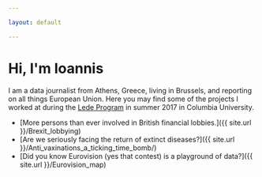 ```yaml
---

layout: default

---
```


# Hi, I'm Ioannis

I am a data journalist from Athens, Greece, living in Brussels, and reporting on all things European Union. Here you may find some of the projects I worked at during the [Lede Program](http://ledeprogram.com) in summer 2017 in Columbia University.

* [More persons than ever involved in British financial lobbies.]({{ site.url }}/Brexit_lobbying)
* [Are we seriously facing the return of extinct diseases?]({{ site.url }}/Anti_vaxinations_a_ticking_time_bomb/)
* [Did you know Eurovision (yes that contest) is a playground of data?]({{ site.url }}/Eurovision_map)
